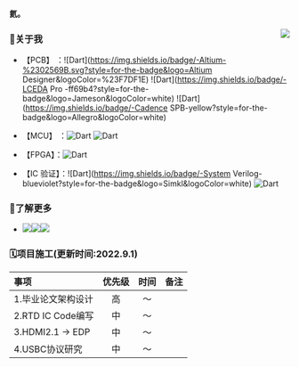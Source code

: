 #### 氦。
<img src="https://github-readme-stats.vercel.app/api?username=simonire&show_icons=true&count_private=true&hide_rank=true&include_all_commits=true" align="right">




### 👋关于我 

+ 【PCB】 ：![Dart](https://img.shields.io/badge/-Altium-%2302569B.svg?style=for-the-badge&logo=Altium Designer&logoColor=%23F7DF1E) ![Dart](https://img.shields.io/badge/-LCEDA Pro -ff69b4?style=for-the-badge&logo=Jameson&logoColor=white) ![Dart](https://img.shields.io/badge/-Cadence SPB-yellow?style=for-the-badge&logo=Allegro&logoColor=white)

+ 【MCU】 ：![Dart](https://img.shields.io/badge/-C-%2300ADD8.svg?style=for-the-badge&logo=c&logoColor=%23F7DF1E) ![Dart](https://img.shields.io/badge/-Python-orange?style=for-the-badge&logo=python&logoColor=white)

+ 【FPGA】：![Dart](https://img.shields.io/badge/-Verilog-blue?style=for-the-badge&logo=velog&logoColor=white)

+ 【IC 验证】：![Dart](https://img.shields.io/badge/-System Verilog-blueviolet?style=for-the-badge&logo=Simkl&logoColor=white) ![Dart](https://img.shields.io/badge/-UVM-success?style=for-the-badge&logo=Udemy&logoColor=white)

  

### 🔗了解更多
+ <a href="https://oshwhub.com/lemon_wifi"><img src="https://img.shields.io/badge/-OSHWHub | 立创开源平台-9cf?style-flat--square&logo=Hexo&logoColor=white"></a><a href="https://oshwhub.com/lemon_wifi"><img src="https://img.shields.io/badge/-website URL | 主页-blueviolet?style-flat--square&logo=Weblate&logoColor=white"></a><a href="mailto:simonire@qq.com"><img src="https://img.shields.io/badge/-Email | 邮箱-orange?style-flat--square&logo=Gmail&logoColor=white"></a>



### 🗓项目施工(更新时间:2022.9.1)
|事项|优先级|时间|备注|
|:----|:----:|:----:|:----:|
|1.毕业论文架构设计|高|～||
|2.RTD IC Code编写|中|～||
|3.HDMI2.1 -> EDP|中|～||
|4.USBC协议研究 |中|～||


[|1.CAN控制器流片验证|高|～||]:<>

[|5.DP转MIPI SCH绘制|中|～||]:<>

[|1.2K mipi屏]:<>
[|2.乐视mipi屏]:<>
[|3.4.41墨水屏建模]:<>

